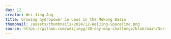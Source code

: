 ```yaml
---
day: 12
creator: Wei Jing Ang
title: Growing hydropower in Laos in the Mekong Basin
thumbnail: /assets/thumbnails/2024/12-WeiJing-SpaceTime.png
source: https://github.com/weijingg/30-day-map-challenge/blob/main/Scripts/day12_WeiJing.R
---
```


